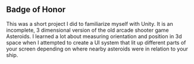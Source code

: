 ## Badge of Honor
This was a short project I did to familiarize myself with Unity. It is an incomplete, 3 dimensional version of the old arcade shooter game Asteroids. I learned a lot about measuring orientation and position in 3d space when I attempted to create a UI system that lit up different parts of your screen depending on where nearby asteroids were in relation to your ship.
